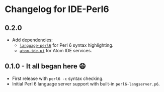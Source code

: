 # Changelog for IDE-Perl6

## 0.2.0
- Add dependencies:
  - [`language-perl6`](https://atom.io/packages/language-perl6) for Perl 6
  syntax highlighting.
  - [`atom-ide-ui`](https://atom.io/packages/atom-ide-ui) for Atom IDE services.

## 0.1.0 - It all began here :smile:
- First release with `perl6 -c` syntax checking.
- Initial Perl 6 language server support with built-in `perl6-langserver.p6`.
